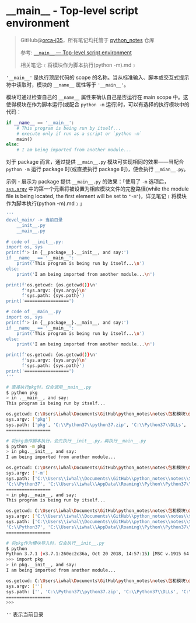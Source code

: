 # \_\_main\_\_ - Top-level script environment
> GitHub@[orca-j35](https://github.com/orca-j35)，所有笔记均托管于 [python_notes](https://github.com/orca-j35/python_notes) 仓库
>
> 参考: [`__main__` — Top-level script environment](https://docs.python.org/3/library/__main__.html)
>
> 相关笔记:﹝将模块作为脚本执行(python -m).md﹞

`'__main__'` 是执行顶层代码的 scope 的名称。当从标准输入、脚本或交互式提示符中读取时，模块的 `__name__` 属性等于 `'__main__'`。

模块可通过检查自己的 `__name__` 属性来确认自己是否运行在 main scope 中。这使得模块在作为脚本运行(或配合 `python -m` 运行)时，可以有选择的执行模块中的代码：

```python
if __name__ == '__main__':
    # This program is being run by itself...
    # execute only if run as a script or `python -m`
    main()
else:
    # I am being imported from another module...
```

对于 package 而言，通过提供 `__main__.py` 模块可实现相同的效果——当配合 `python -m` 运行 package 时(或直接执行 package 时)，便会执行 `__mian__.py`。

示例 - 展示为 package 提供 `__main__.py` 的效果：「使用了 `-m` 选项后，[`sys.argv`](https://docs.python.org/3/library/sys.html#sys.argv) 中的第一个元素将被设置为相应模块文件的完整路径(while the module file is being located, the first element will be set to `"-m"`)，详见笔记﹝将模块作为脚本执行(python -m).md﹞」

```bash
'''
devel_main/ -> 当前目录
	__init__.py
    __main__.py
    
# code of __init__.py:
import os, sys
print(f'> in {__package__}.__init__, and say:')
if __name__ == '__main__':
    print('This program is being run by itself...\n')
else:
    print('I am being imported from another module...\n')

print(f'os.getcwd: {os.getcwd()}\n'
      f'sys.argv: {sys.argv}\n'
      f'sys.path: {sys.path}')
print('=================')

# code of __main__.py
import os, sys
print(f'> in {__package__}.__main__, and say:')
if __name__ == '__main__':
    print('This program is being run by itself...\n')
else:
    print('I am being imported from another module...\n')

print(f'os.getcwd: {os.getcwd()}\n'
      f'sys.argv: {sys.argv}\n'
      f'sys.path: {sys.path}')
print('=================')
'''

# 直接执行pkg时，仅会调用__main__.py
$ python pkg
> in .__main__, and say:
This program is being run by itself...

os.getcwd: C:\Users\iwhal\Documents\GitHub\python_notes\notes\包和模块\devel_main
sys.argv: ['pkg']
sys.path: ['pkg', 'C:\\Python37\\python37.zip', 'C:\\Python37\\DLLs', 'C:\\Python37\\lib', 'C:\\Python37', 'C:\\Users\\iwhal\\AppData\\Roaming\\Python\\Python37\\site-packages', 'C:\\Python37\\lib\\site-packages']
=================

# 将pkg当作脚本执行，会先执行__init__.py，再执行__main__.py
$ python -m pkg
> in pkg.__init__, and say:
I am being imported from another module...

os.getcwd: C:\Users\iwhal\Documents\GitHub\python_notes\notes\包和模块\devel_main
sys.argv: ['-m']
sys.path: ['C:\\Users\\iwhal\\Documents\\GitHub\\python_notes\\notes\\包和模块\\devel_main', 'C:\\Python37\\python37.zip', 'C:\\Python37\\DLLs', 'C:\\Python37\\lib',
'C:\\Python37', 'C:\\Users\\iwhal\\AppData\\Roaming\\Python\\Python37\\site-packages', 'C:\\Python37\\lib\\site-packages']
=================
> in pkg.__main__, and say:
This program is being run by itself...

os.getcwd: C:\Users\iwhal\Documents\GitHub\python_notes\notes\包和模块\devel_main
sys.argv: ['C:\\Users\\iwhal\\Documents\\GitHub\\python_notes\\notes\\包和模块\\devel_main\\pkg\\__main__.py']
sys.path: ['C:\\Users\\iwhal\\Documents\\GitHub\\python_notes\\notes\\包和模块\\devel_main', 'C:\\Python37\\python37.zip', 'C:\\Python37\\DLLs', 'C:\\Python37\\lib',
'C:\\Python37', 'C:\\Users\\iwhal\\AppData\\Roaming\\Python\\Python37\\site-packages', 'C:\\Python37\\lib\\site-packages']
=================

# 将pkg作为模块导入时，仅会执行__init__.py
$ python
Python 3.7.1 (v3.7.1:260ec2c36a, Oct 20 2018, 14:57:15) [MSC v.1915 64 bit (AMD64)] on win32
>>> import pkg
> in pkg.__init__, and say:
I am being imported from another module...

os.getcwd: C:\Users\iwhal\Documents\GitHub\python_notes\notes\包和模块\devel_main
sys.argv: ['']
sys.path: ['', 'C:\\Python37\\python37.zip', 'C:\\Python37\\DLLs', 'C:\\Python37\\lib', 'C:\\Python37', 'C:\\Users\\iwhal\\AppData\\Roaming\\Python\\Python37\\site-packages', 'C:\\Python37\\lib\\site-packages']
=================
>>>
```

`''` 表示当前目录